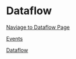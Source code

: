 # Dataflow

[Naviage to Dataflow Page](Dataflow%20b66a8cb0dd4c40ef8e7d899949ecdb21/Naviage%20to%20Dataflow%20Page%2039d9ed3529a94178bf063c9f7ef0bc96.md)

[Events](Dataflow%20b66a8cb0dd4c40ef8e7d899949ecdb21/Events%2085e937f9bb28489c87780037061821af.md)

[Dataflow](Dataflow%20b66a8cb0dd4c40ef8e7d899949ecdb21/Dataflow%208b9ac89733f7419cb528bf3a20bb3d2d.md)